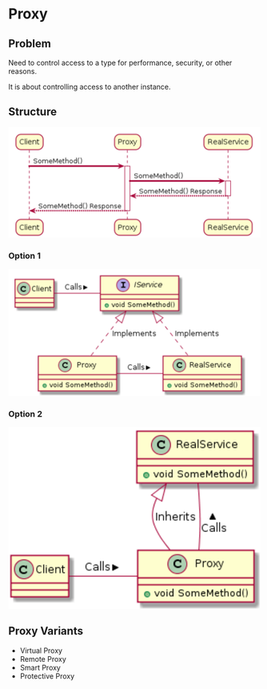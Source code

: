 # Proxy

## Problem

Need to control access to a type for performance, security, or other reasons.

It is about controlling access to another instance.

## Structure

![uml structure 1](/Structural/Proxy/assets/uml.png)

### Option 1

![uml structure 2](/Structural/Proxy/assets/structure.png)

### Option 2

![uml structure 2](/Structural/Proxy/assets/structure2.png)

## Proxy Variants
- Virtual Proxy
- Remote Proxy
- Smart Proxy
- Protective Proxy